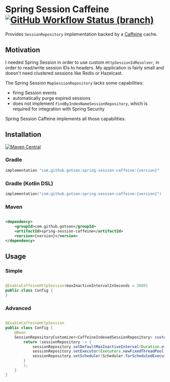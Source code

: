# Spring Session Caffeine [![GitHub Workflow Status (branch)](https://img.shields.io/github/workflow/status/gotson/spring-session-caffeine/test/master)](https://github.com/gotson/spring-session-caffeine/actions/workflows/test.yml)

Provides `SessionRepository` implementation backed by a [Caffeine](https://github.com/ben-manes/caffeine) cache.

## Motivation

I needed Spring Session in order to use custom `HttpSessionIdResolver`, in order to read/write session IDs to headers.
My application is fairly small and doesn't need clustered sessions like Redis or Hazelcast.

The Spring Session `MapSessionRepository` lacks some capabilities:

- firing Session events
- automatically purge expired sessions
- does not implement `FindByIndexNameSessionRepository`, which is required for integration with Spring Security

Spring Session Caffeine implements all those capabilities.

## Installation

[![Maven Central](https://img.shields.io/maven-central/v/com.github.gotson/spring-session-caffeine)](https://search.maven.org/artifact/com.github.gotson/spring-session-caffeine)

### Gradle

```groovy
implementation "com.github.gotson:spring-session-caffeine:{version}"
```

### Gradle (Kotlin DSL)

```kotlin
implementation("com.github.gotson:spring-session-caffeine:{version}")
```

### Maven

```xml

<dependency>
    <groupId>com.github.gotson</groupId>
    <artifactId>spring-session-caffeine</artifactId>
    <version>{version}</version>
</dependency>
```

## Usage

### Simple

```java

@EnableCaffeineHttpSession(maxInactiveIntervalInSeconds = 3600)
public class Config {
}
```

### Advanced

```java

@EnableCaffeineHttpSession
public class Config {
    @Bean
    SessionRepositoryCustomizer<CaffeineIndexedSessionRepository> customize() {
        return (sessionRepository -> {
            sessionRepository.setDefaultMaxInactiveInterval(Duration.ofDays(7).getSeconds());
            sessionRepository.setExecutor(Executors.newFixedThreadPool(1));
            sessionRepository.setScheduler(Scheduler.forScheduledExecutorService(Executors.newScheduledThreadPool(1)));
        }
        );
    }
}
```
